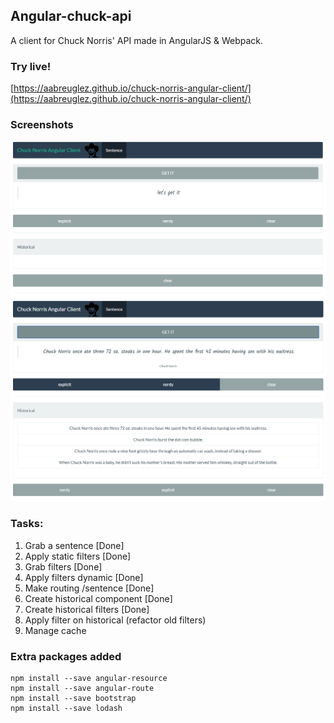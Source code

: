 ## Angular-chuck-api

A client for Chuck Norris' API made in AngularJS & Webpack.

### Try live!

[https://aabreuglez.github.io/chuck-norris-angular-client/](https://aabreuglez.github.io/chuck-norris-angular-client/)

### Screenshots

![Index](assets/1.PNG)
![Querying](assets/2.PNG)
### Tasks:

1. Grab a sentence [Done]
2. Apply static filters [Done] 
3. Grab filters [Done]
4. Apply filters dynamic [Done]
5. Make routing /sentence [Done]
6. Create historical component [Done]
7. Create historical filters [Done]
8. Apply filter on historical (refactor old filters)
9. Manage cache


### Extra packages added

```
npm install --save angular-resource
npm install --save angular-route
npm install --save bootstrap 
npm install --save lodash
```